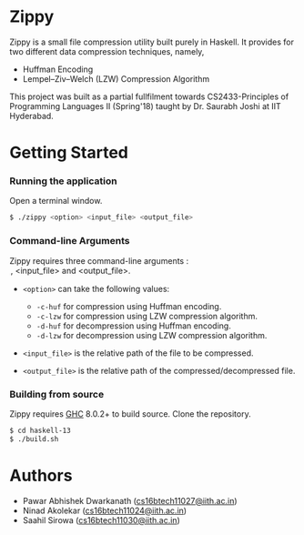 # Zippy

Zippy is a small file compression utility built purely in Haskell. It provides for two different data compression techniques, namely, 
  - Huffman Encoding
  - Lempel–Ziv–Welch (LZW) Compression Algorithm

This project was built as a partial fullfilment towards CS2433-Principles of Programming Languages II (Spring'18) taught by Dr. Saurabh Joshi at IIT Hyderabad.

# Getting Started

### Running the application

Open a terminal window.

```sh
$ ./zippy <option> <input_file> <output_file>
```
### Command-line Arguments
Zippy requires three command-line arguments : <option>, <input_file> and <output_file>.

 - ```<option>```  can take the following values:
    - ```-c-huf``` for compression using Huffman encoding.
    - ```-c-lzw``` for compression using LZW compression algorithm.
    - ```-d-huf``` for decompression using Huffman encoding.
    - ```-d-lzw``` for decompression using LZW compression algorithm.

- ```<input_file>``` is the relative path of the file to be compressed.
- ```<output_file>``` is the relative path of the compressed/decompressed file.

### Building from source

Zippy requires [GHC](https://www.haskell.org/ghc) 8.0.2+ to build source.
Clone the repository.

```sh
$ cd haskell-13
$ ./build.sh
```
# Authors
- Pawar Abhishek Dwarkanath (cs16btech11027@iith.ac.in)
- Ninad Akolekar (cs16btech11024@iith.ac.in)
- Saahil Sirowa (cs16btech11030@iith.ac.in)

